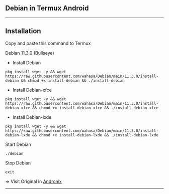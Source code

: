 
## Debian in Termux Android
---------------
## Installation

Copy and paste this command to Termux

Debian 11.3.0 (Bullseye)
* Install Debian

```
pkg install wget -y && wget https://raw.githubusercontent.com/wahasa/Debian/main/11.3.0/install-debian && chmod +x install-debian && ./install-debian
```

* Install Debian-xfce

```
pkg install wget -y && wget https://raw.githubusercontent.com/wahasa/Debian/main/11.3.0/install-debian-xfce && chmod +x install-debian-xfce && ./install-debian-xfce
```

* Install Debian-lxde

```
pkg install wget -y && wget https://raw.githubusercontent.com/wahasa/Debian/main/11.3.0/install-debian-lxde && chmod +x install-debian-lxde && ./install-debian-lxde
```

Start Debian

```
./debian
```

Stop Debian

```
exit
```

=> Visit Original in [Andronix](https://github.com/AndronixApp/AndronixOrigin)

-----------
